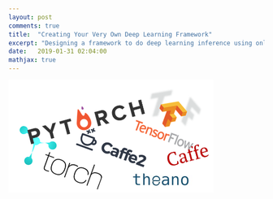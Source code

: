```yaml
---
layout: post
comments: true
title:  "Creating Your Very Own Deep Learning Framework"
excerpt: "Designing a framework to do deep learning inference using only python."
date:   2019-01-31 02:04:00
mathjax: true
---
```


<div class="imgcap">
<img src="/assets/Creating-your-own-dl-framework/framework.png" width="80%">
<!--div class="thecap">(Image credit: <a href="http://cs231n.github.io/neural-networks-3/">cs231n</a>).</div-->
</div>
